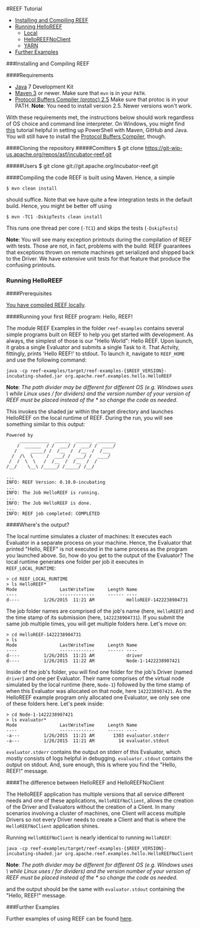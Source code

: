 <!--
Licensed to the Apache Software Foundation (ASF) under one
or more contributor license agreements.  See the NOTICE file
distributed with this work for additional information
regarding copyright ownership.  The ASF licenses this file
to you under the Apache License, Version 2.0 (the
"License"); you may not use this file except in compliance
with the License.  You may obtain a copy of the License at

http://www.apache.org/licenses/LICENSE-2.0

Unless required by applicable law or agreed to in writing,
software distributed under the License is distributed on an
"AS IS" BASIS, WITHOUT WARRANTIES OR CONDITIONS OF ANY
KIND, either express or implied.  See the License for the
specific language governing permissions and limitations
under the License.
-->
#REEF Tutorial

- [Installing and Compiling REEF](#install)
- [Running HelloREEF](#running-reef)
    - [Local](#local)
    - [HelloREEFNoClient](#helloREEFNoClient)
    - [YARN](reef-examples.html#yarn)
- [Further Examples](#further-examples)


###<a name="install"></a>Installing and Compiling REEF


####Requirements

- [Java](http://www.oracle.com/technetwork/java/index.html) 7 Development Kit
- [Maven 3](http://maven.apache.org/) or newer. Make sure that `mvn` is in your `PATH`.
- [Protocol Buffers Compiler (protoc) 2.5](http://code.google.com/p/protobuf/) Make sure that protoc is in your PATH. **Note**: You need to install version 2.5. Newer versions won't work.

With these requirements met, the instructions below should work regardless of OS choice and command line interpreter. On Windows, you might find [this](http://cs.markusweimer.com/2013/08/02/how-to-setup-powershell-for-github-maven-and-java-development/) tutorial helpful in setting up PowerShell with Maven, GitHub and Java. You will still have to install the [Protocol Buffers Compiler](https://code.google.com/p/protobuf/), though.

####Cloning the repository
#####Comitters
    $ git clone https://git-wip-us.apache.org/repos/asf/incubator-reef.git

#####Users
    $ git clone git://git.apache.org/incubator-reef.git

####Compiling the code
REEF is built using Maven. Hence, a simple

    $ mvn clean install

should suffice. Note that we have quite a few integration tests in the default build. Hence, you might be better off using

    $ mvn -TC1 -DskipTests clean install

This runs one thread per core (`-TC1`) and skips the tests (`-DskipTests`)

**Note**: You will see many exception printouts during the compilation of REEF with tests. Those are not, in fact, problems with the build: REEF guarantees that exceptions thrown on remote machines get serialized and shipped back to the Driver. We have extensive unit tests for that feature that produce the confusing printouts.

### <a name="running-reef"></a>Running HelloREEF

####Prerequisites

[You have compiled REEF locally](#install).

####Running your first REEF program: Hello, REEF!

The module REEF Examples in the folder `reef-examples` contains several simple programs built on REEF to help you get started with development. As always, the simplest of those is our "Hello World": Hello REEF. Upon launch, it grabs a single Evaluator and submits a single Task to it. That Actvity, fittingly, prints 'Hello REEF!' to stdout. To launch it, navigate to `REEF_HOME` and use the following command:

    java -cp reef-examples/target/reef-examples-{$REEF_VERSION}-incubating-shaded.jar org.apache.reef.examples.hello.HelloREEF

**Note**: *The path divider may be different for different OS (e.g. Windows uses \\ while Linux uses / for dividers) and the version number of your version of REEF must be placed instead of the \* so change the code as needed.*

This invokes the shaded jar within the target directory and launches HelloREEF on the local runtime of REEF. During the run, you will see something similar to this output:

    Powered by
         ___________  ______  ______  _______
        /  ______  / /  ___/ /  ___/ /  ____/
       /     _____/ /  /__  /  /__  /  /___
      /  /\  \     /  ___/ /  ___/ /  ____/
     /  /  \  \   /  /__  /  /__  /  /
    /__/    \__\ /_____/ /_____/ /__/
    
    ...
    INFO: REEF Version: 0.10.0-incubating
    ...
    INFO: The Job HelloREEF is running.
    ...
    INFO: The Job HelloREEF is done.
    ...
    INFO: REEF job completed: COMPLETED

####Where's the output?

The local runtime simulates a cluster of machines: It executes each Evaluator in a separate process on your machine. Hence, the Evaluator that printed "Hello, REEF" is not executed in the same process as the program you launched above. So, how do you get to the output of the Evaluator? The local runtime generates one folder per job it executes in `REEF_LOCAL_RUNTIME`:

    > cd REEF_LOCAL_RUNTIME
    > ls HelloREEF*
    Mode                LastWriteTime     Length Name
    ----                -------------     ------ ----
    d----         1/26/2015  11:21 AM            HelloREEF-1422238904731
    
The job folder names are comprised of the job's name (here, `HelloREEF`) and the time stamp of its submission (here, `1422238904731`). If you submit the same job multiple times, you will get multiple folders here. Let's move on:

    > cd HelloREEF-1422238904731
    > ls
    Mode                LastWriteTime     Length Name
    ----                -------------     ------ ----
    d----         1/26/2015  11:21 AM            driver
    d----         1/26/2015  11:22 AM            Node-1-1422238907421
    
Inside of the job's folder, you will find one folder for the job's Driver (named `driver`) and one per Evaluator. Their name comprises of the virtual node simulated by the local runtime (here, `Node-1`) followed by the time stamp of when this Evaluator was allocated on that node, here `1422238907421`. As the HelloREEF example program only allocated one Evaluator, we only see one of these folders here. Let's peek inside:

    > cd Node-1-1422238907421
    > ls evaluator*
    Mode                LastWriteTime     Length Name
    ----                -------------     ------ ----
    -a---         1/26/2015  11:21 AM       1303 evaluator.stderr
    -a---         1/26/2015  11:21 AM         14 evaluator.stdout    
    
`evaluator.stderr` contains the output on stderr of this Evaluator, which mostly consists of logs helpful in debugging. `evaluator.stdout` contains the output on stdout. And, sure enough, this is where you find the "Hello, REEF!" message.

####<a name="helloREEFNoClient"></a>The difference between HelloREEF and HelloREEFNoClient

The HelloREEF application has multiple versions that all service different needs and one of these applications, `HelloREEFNoClient`, allows the creation of the Driver and Evaluators without the creation of a Client. In many scenarios involving a cluster of machines, one Client will access multiple Drivers so not every Driver needs to create a Client and that is where the `HelloREEFNoClient` application shines. 

Running `HelloREEFNoClient` is nearly identical to running `HelloREEF`:

    java -cp reef-examples/target/reef-examples-{$REEF_VERSION}-incubating-shaded.jar org.apache.reef.examples.hello.HelloREEFNoClient

**Note**: *The path divider may be different for different OS (e.g. Windows uses \\ while Linux uses / for dividers) and the version number of your version of REEF must be placed instead of the \* so change the code as needed.*

and the output should be the same with `evaluator.stdout` containing the "Hello, REEF!" message.

###<a name="further-examples"></a>Further Examples

Further examples of using REEF can be found [here](reef-examples.html).
